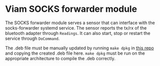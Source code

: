 # Viam SOCKS forwarder module

The SOCKS forwarder module serves a sensor that can interface with the
socks-forwarder systemd service. The sensor reports the tx/rx of the
bluetooth adapter through `Readings`. It can also start, stop or restart
the service through `DoCommand`.

The .deb file must be manually updated by running `make dpkg` in [this
repo](https://github.com/viam-labs/ble-managed/tree/9aca1c2a0709056b442c408e34c8dc5f01d392b6/socks-forwarder)
and copying the created .deb file here. `make dpkg` must be run on the
appropriate architecture to compile the .deb correctly.
